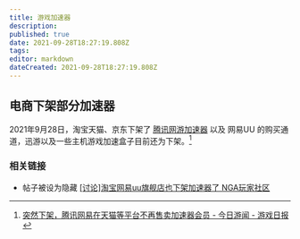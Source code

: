 ```yaml
---
title: 游戏加速器
description: 
published: true
date: 2021-09-28T18:27:19.808Z
tags: 
editor: markdown
dateCreated: 2021-09-28T18:27:19.808Z
---
```


## 电商下架部分加速器

2021年9月28日，淘宝天猫、京东下架了 [腾讯网游加速器](/company/腾讯/腾讯网游加速器.md) 以及 网易UU 的购买通道，迅游以及一些主机游戏加速盒子目前还为下架。[^202109]

[^202109]: [突然下架，腾讯网易在天猫等平台不再售卖加速器会员 - 今日游闻 - 游戏日报](https://web.archive.org/web/20210928101817/http://news.yxrb.net/202109/28225355.html)

### 相关链接

+ 帖子被设为隐藏 [[讨论]淘宝网易uu旗舰店也下架加速器了 NGA玩家社区](https://archive.is/J2Fop "https://bbs.nga.cn/read.php?tid=28703273")
